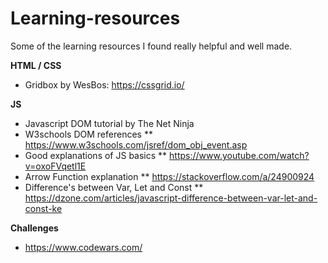 # Learning-resources
Some of the learning resources I found really helpful and well made.


**HTML / CSS**
- Gridbox by WesBos: https://cssgrid.io/



**JS**
* Javascript DOM tutorial by The Net Ninja
* W3schools DOM references
** https://www.w3schools.com/jsref/dom_obj_event.asp
* Good explanations of JS basics
** https://www.youtube.com/watch?v=oxoFVqetl1E
* Arrow Function explanation
** https://stackoverflow.com/a/24900924
* Difference's between Var, Let and Const
** https://dzone.com/articles/javascript-difference-between-var-let-and-const-ke

**Challenges**
- https://www.codewars.com/
